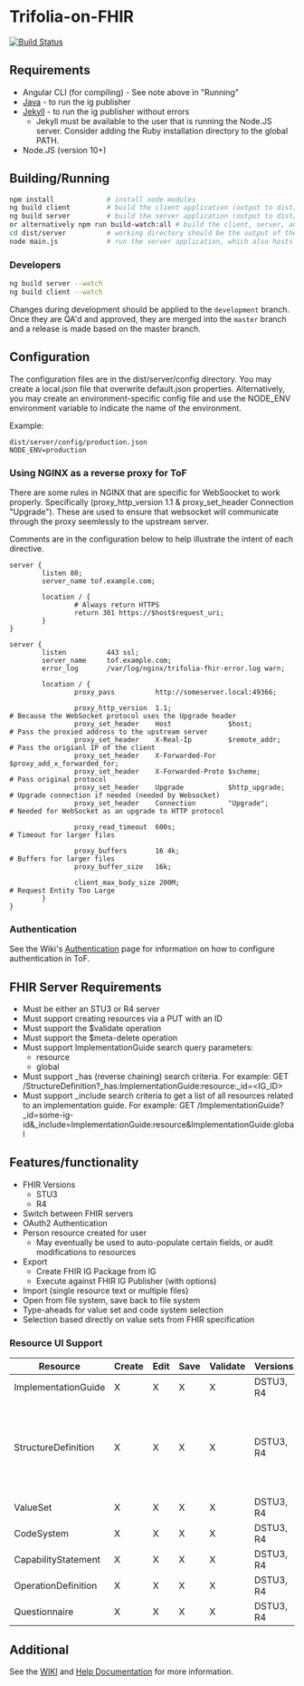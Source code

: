 # Trifolia-on-FHIR

[![Build Status](https://travis-ci.org/lantanagroup/trifolia-on-fhir.svg?branch=master)](https://travis-ci.org/lantanagroup/trifolia-on-fhir)




## Requirements

* Angular CLI (for compiling) - See note above in "Running"
* [Java](https://www.java.com/en/download/) - to run the ig publisher
* [Jekyll](http://jekyll-windows.juthilo.com/2-jekyll-gem/) - to run the ig publisher without errors
    * Jekyll must be available to the user that is running the Node.JS server. Consider adding the Ruby installation directory to the global PATH.
* Node.JS (version 10+)

## Building/Running

```bash
npm install             # install node modules
ng build client         # build the client application (output to dist/client)
ng build server         # build the server application (output to dist/server)
or alternatively npm run build-watch:all # build the client, server, and tools application concurrently (output to dist/server)
cd dist/server          # working directory should be the output of the server
node main.js            # run the server application, which also hosts the client application
```

### Developers

```bash
ng build server --watch
ng build client --watch
```

Changes during development should be applied to the `development` branch. Once they are QA'd and approved, they are merged into the `master` branch and a release is made based on the master branch.

## Configuration

The configuration files are in the dist/server/config directory. You may create a local.json file that overwrite default.json properties. Alternatively, you may create an environment-specific config file and use the NODE_ENV environment variable to indicate the name of the environment.

Example:
```
dist/server/config/production.json
NODE_ENV=production
```

### Using NGINX as a reverse proxy for ToF

There are some rules in NGINX that are specific for WebSoocket to work properly. Specifically (proxy_http_version 1.1 & proxy_set_header Connection "Upgrade"). These are used to ensure that websocket will communicate through the proxy seemlessly to the upstream server.

Comments are in the configuration below to help illustrate the intent of each directive.

```
server {
        listen 80;
        server_name tof.example.com;

        location / {
                # Always return HTTPS
                return 301 https://$host$request_uri;
        }
}

server {
        listen          443 ssl;
        server_name     tof.example.com;
        error_log       /var/log/nginx/trifolia-fhir-error.log warn;
		
        location / {
                proxy_pass          http://someserver.local:49366;

                proxy_http_version  1.1;                                          # Because the WebSocket protocol uses the Upgrade header
                proxy_set_header    Host              $host;                      # Pass the proxied address to the upstream server
                proxy_set_header    X-Real-Ip         $remote_addr;               # Pass the origianl IP of the client
                proxy_set_header    X-Forwarded-For   $proxy_add_x_forwarded_for; 
                proxy_set_header    X-Forwarded-Proto $scheme;                    # Pass original protocol
                proxy_set_header    Upgrade           $http_upgrade;              # Upgrade connection if needed (needed by Websocket)
                proxy_set_header    Connection        "Upgrade";                  # Needed for WebSocket as an upgrade to HTTP protocol

                proxy_read_timeout  600s;                                         # Timeout for larger files

                proxy_buffers       16 4k;                                        # Buffers for larger files
                proxy_buffer_size   16k;

                client_max_body_size 200M;                                        # Request Entity Too Large
        }
}
```

### Authentication

See the Wiki's [Authentication](https://github.com/lantanagroup/trifolia-on-fhir/wiki/Authentication) page for information on how to configure authentication in ToF. 

## FHIR Server Requirements

* Must be either an STU3 or R4 server
* Must support creating resources via a PUT with an ID
* Must support the $validate operation
* Must support the $meta-delete operation
* Must support ImplementationGuide search query parameters:
  * resource
  * global
* Must support _has (reverse chaining) search criteria. For example: GET /StructureDefinition?_has:ImplementationGuide:resource:_id=<IG_ID>
* Must support _include search criteria to get a list of all resources related to an implementation guide. For example: GET /ImplementationGuide?_id=some-ig-id&_include=ImplementationGuide:resource&ImplementationGuide:global

## Features/functionality
* FHIR Versions
    * STU3
    * R4
* Switch between FHIR servers
* OAuth2 Authentication
* Person resource created for user
    * May eventually be used to auto-populate certain fields, or audit modifications to resources
* Export
    * Create FHIR IG Package from IG
    * Execute against FHIR IG Publisher (with options)
* Import (single resource text or multiple files)
* Open from file system, save back to file system
* Type-aheads for value set and code system selection
* Selection based directly on value sets from FHIR specification

### Resource UI Support

| Resource | Create | Edit | Save | Validate | Versions | Additional | Not supported | Notes |
| -------- | ------ | ---- | ---- | -------- | ------ | ------ | ----- | ------ |
| ImplementationGuide | X | X | X | X | DSTU3, R4 | | | |
| StructureDefinition | X | X | X | X | DSTU3, R4 | | | Element definitions support both DSTU3 and R4. Other properties in StructureDefinition may be different for R4. |
| ValueSet | X | X | X | X | DSTU3, R4 | $expand | .compose.include.concept.designation | |
| CodeSystem | X | X | X | X | DSTU3, R4 | | | |
| CapabilityStatement | X | X | X | X | DSTU3, R4 | | | |
| OperationDefinition | X | X | X | X | DSTU3, R4 | | | |
| Questionnaire | X | X | X | X | DSTU3, R4 | | | |

## Additional

See the [WIKI](https://github.com/lantanagroup/trifolia-on-fhir/wiki) and [Help Documentation](https://trifolia-fhir-dev.lantanagroup.com/help) for more information.
